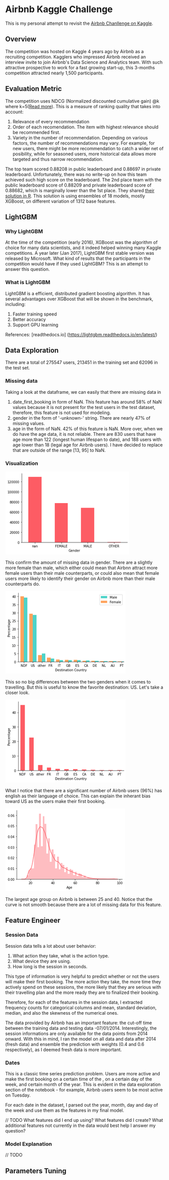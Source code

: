 # Airbnb Kaggle Challenge
This is my personal attempt to revisit the [Airbnb Chanllenge on Kaggle](https://www.kaggle.com/c/airbnb-recruiting-new-user-bookings).

## Overview
The competition was hosted on Kaggle 4 years ago by Airbnb as a recruiting competition. Kagglers who impressed Airbnb received an interview invite to join Airbnb's Data Science and Analytics team. With such attractive prospective to work for a fast growing start-up, this 3-months competition attracted nearly 1,500 participants.

## Evaluation Metric
The competition uses NDCG (Normalized discounted cumulative gain) @k where k=5([Read more](https://www.kaggle.com/c/airbnb-recruiting-new-user-bookings/overview/evaluation)). This is a measure of ranking quality that takes into account:
1. Relevance of every recommendation
2. Order of each recomendation. The item with highest relevance should be recommended first.
3. Variety in the number of recommendation. Depending on various factors, the number of recommendations may vary. For example, for new users, there might be more recommendation to catch a wider net of posibility, while for seasoned users, more historical data allows more targeted and thus narrow recommendation.

The top team scored 0.88208 in public leaderboard and 0.88697 in private leaderboard. Unfortunately, there was no write-up on how this team achieved such high score on the leaderboard. The 2nd place team with the public leaderboard score of 0.88209 and private leaderboard score of 0.88682, which is marginally lower than the 1st place. They shared [their solution in R]( https://github.com/Keiku/kaggle-airbnb-recruiting-new-user-bookings). This solution is using ensembles of 18 models, mostly XGBoost, on different variation of 1312 base features.

## LightGBM
### Why LightGBM
At the time of the competition (early 2016), XGBoost was the algorithm of choice for many data scientists, and it indeed helped winning many Kaggle competitions. A year later (Jan 2017), LightGBM first stable version was released by Microsoft. What kind of results that the participants in the competition would have if they used LightGBM? This is an attempt to answer this question.

### What is LightGBM
LightGBM is a efficient, distributed gradient boosting algorithm. It has several advantages over XGBoost that will be shown in the benchmark, including:
1. Faster training speed
2. Better accuracy
3. Support GPU learning

References:
[readthedocs.io] (https://lightgbm.readthedocs.io/en/latest/)

## Data Exploration
There are a total of 275547 users, 213451 in the training set and 62096 in the test set.

### Missing data
Taking a look at the dataframe, we can easily that there are missing data in 
1. date_first_booking in form of NaN. This feature has around 58% of NaN values because it is not present for the test users in the test dataset, therefore, this feature is not used for modeling.
2. gender in the form of '-unknown-' string. There are nearly 47% of missing values.
3. age in the form of NaN. 42% of this feature is NaN. More over, when we do have the age data, it is not reliable. There are 830 users that have age more than 122 (longest human lifespan to date), and 188 users with age lower than 18 (legal age for Airbnb users). I have decided to replace that are outside of the range [13, 95] to NaN.

### Visualization
![Gender](/visualization/gender.png)

This confirm the amount of missing data in gender. There are a slightly more female than male, which either could mean that Airbnn attract more female users than their male counterparts, or could also mean that female users more likely to identify their gender on Airbnb more than their male counterparts do.

![Destination by Gender](/visualization/destination%20by%20gender.png)

This so no big differences between the two genders when it comes to travelling. But this is useful to know the favorite destination: US. Let's take a closer look.

![Destination by Gender](/visualization/destination.png)

What I notice that there are a significant number of Airbnb users (96%) has english as their language of choice. This can explain the inherant bias toward US as the users make their first booking.

![Destination by Gender](/visualization/age.png)

The largest age group on Airbnb is between 25 and 40. Notice that the curve is not smooth because there are a lot of missing data for this feature.

## Feature Engineer

### Session Data

Session data tells a lot about user behavior:
1. What action they take, what is the action type. 
2. What device they are using.
3. How long is the session in seconds.

This type of information is very helpful to predict whether or not the users will make their first booking. The more action they take, the more time they actively spend on these sessions, the more likely that they are serious with their travelling plan and the more ready they are to finalized their booking.

Therefore, for each of the features in the session data, I extracted frequency counts for categorical columns and mean, standard deviation, median, and also the skewness of the numerical ones.

The data provided by Airbnb has an important feature: the cut-off time between the training data and testing data -07/01/2014. Interestingly, the session informations are only available for the data points from 2014 onward. With this in mind, I ran the model on all data and data after 2014 (fresh data) and ensemble the prediction with weights (0.4 and 0.6 respectively), as I deemed fresh data is more important.

### Dates

This is a classic time series prediction problem. Users are more active and make the first booking on a certain time of the , on a certain day of the week, and certain month of the year. This is evident in the data exploration section of the notebook - for example, Airbnb users seem to be most active on Tuesday. 

For each date in the dataset, I parsed out the year, month, day and day of the week and use them as the features in my  final model.

// TODO
What features did I end up using?
What features did I create?
What additional features not currently in the data would best help I answer my question?

### Model Explanation
// TODO

## Parameters Tuning

